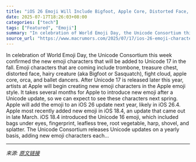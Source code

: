 ```yaml
---
title: "iOS 26 Emoji Will Include Bigfoot, Apple Core, Distorted Face, Fight Cloud and More"
date: 2025-07-17T18:26:03+08:00
categories: ["tech"]
tags: ["Featured", "Emoji"]
summary: "In celebration of World Emoji Day, the Unicode Consortium this week confirmed the new emoji characters that will be added to Unicode 17 in the fall. Emoji characters that are coming include trombone, "
source_url: "https://www.macrumors.com/2025/07/17/ios-26-emoji-characters/"
---
```


In celebration of World Emoji Day, the Unicode Consortium this week confirmed the new emoji characters that will be added to Unicode 17 in the fall. Emoji characters that are coming include trombone, treasure chest, distorted face, hairy creature (aka Bigfoot or Sasquatch), fight cloud, apple core, orca, and ballet dancers. After Unicode 17 is released later this year, artists at Apple will begin creating new emoji characters in the Apple emoji style. It takes several months for Apple to introduce new emoji after a Unicode update, so we can expect to see these characters next spring. Apple will add the emoji to an iOS 26 update next year, likely in iOS 26.4. Apple most recently added new emoji in iOS 18.4, an update that came out in late March. iOS 18.4 introduced the Unicode 16 emoji, which included bags under eyes, fingerprint, leafless tree, root vegetable, harp, shovel, and splatter. The Unicode Consortium releases Unicode updates on a yearly basis, adding new emoji characters each...

---

*来源: [原文链接](https://www.macrumors.com/2025/07/17/ios-26-emoji-characters/)*

